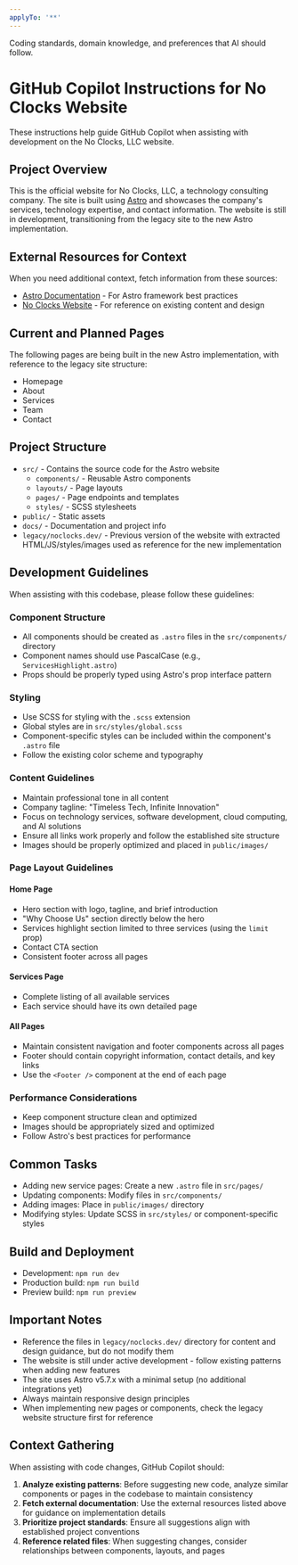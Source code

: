```yaml
---
applyTo: '**'
---
```

Coding standards, domain knowledge, and preferences that AI should follow.

# GitHub Copilot Instructions for No Clocks Website

These instructions help guide GitHub Copilot when assisting with development on the No Clocks, LLC website.

## Project Overview

This is the official website for No Clocks, LLC, a technology consulting company. The site is built using [Astro](https://astro.build) and showcases the company's services, technology expertise, and contact information. The website is still in development, transitioning from the legacy site to the new Astro implementation.

## External Resources for Context

When you need additional context, fetch information from these sources:

- [Astro Documentation](https://docs.astro.build/) - For Astro framework best practices
- [No Clocks Website](https://noclocks.dev) - For reference on existing content and design

## Current and Planned Pages

The following pages are being built in the new Astro implementation, with reference to the legacy site structure:

- Homepage
- About
- Services
- Team
- Contact

## Project Structure

- `src/` - Contains the source code for the Astro website
  - `components/` - Reusable Astro components
  - `layouts/` - Page layouts
  - `pages/` - Page endpoints and templates
  - `styles/` - SCSS stylesheets
- `public/` - Static assets
- `docs/` - Documentation and project info
- `legacy/noclocks.dev/` - Previous version of the website with extracted HTML/JS/styles/images used as reference for the new implementation

## Development Guidelines

When assisting with this codebase, please follow these guidelines:

### Component Structure

- All components should be created as `.astro` files in the `src/components/` directory
- Component names should use PascalCase (e.g., `ServicesHighlight.astro`)
- Props should be properly typed using Astro's prop interface pattern

### Styling

- Use SCSS for styling with the `.scss` extension
- Global styles are in `src/styles/global.scss`
- Component-specific styles can be included within the component's `.astro` file
- Follow the existing color scheme and typography

### Content Guidelines

- Maintain professional tone in all content
- Company tagline: "Timeless Tech, Infinite Innovation"
- Focus on technology services, software development, cloud computing, and AI solutions
- Ensure all links work properly and follow the established site structure
- Images should be properly optimized and placed in `public/images/`

### Page Layout Guidelines

#### Home Page
- Hero section with logo, tagline, and brief introduction
- "Why Choose Us" section directly below the hero
- Services highlight section limited to three services (using the `limit` prop)
- Contact CTA section
- Consistent footer across all pages

#### Services Page
- Complete listing of all available services
- Each service should have its own detailed page

#### All Pages
- Maintain consistent navigation and footer components across all pages
- Footer should contain copyright information, contact details, and key links
- Use the `<Footer />` component at the end of each page

### Performance Considerations

- Keep component structure clean and optimized
- Images should be appropriately sized and optimized
- Follow Astro's best practices for performance

## Common Tasks

- Adding new service pages: Create a new `.astro` file in `src/pages/`
- Updating components: Modify files in `src/components/`
- Adding images: Place in `public/images/` directory
- Modifying styles: Update SCSS in `src/styles/` or component-specific styles

## Build and Deployment

- Development: `npm run dev`
- Production build: `npm run build`
- Preview build: `npm run preview`

## Important Notes

- Reference the files in `legacy/noclocks.dev/` directory for content and design guidance, but do not modify them
- The website is still under active development - follow existing patterns when adding new features
- The site uses Astro v5.7.x with a minimal setup (no additional integrations yet)
- Always maintain responsive design principles
- When implementing new pages or components, check the legacy website structure first for reference

## Context Gathering

When assisting with code changes, GitHub Copilot should:

1. **Analyze existing patterns**: Before suggesting new code, analyze similar components or pages in the codebase to maintain consistency
2. **Fetch external documentation**: Use the external resources listed above for guidance on implementation details
3. **Prioritize project standards**: Ensure all suggestions align with established project conventions
4. **Reference related files**: When suggesting changes, consider relationships between components, layouts, and pages
